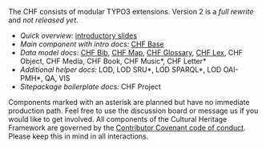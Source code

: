 The CHF consists of modular TYPO3 extensions. Version 2 is a *full rewrite* and *not released yet*.

- *Quick overview:* [introductory slides](#)
- *Main component with intro docs:* [CHF Base](#)
- *Data model docs:* [CHF Bib](#), [CHF Map](#), [CHF Glossary](#), [CHF Lex](#), CHF Object, CHF Media, CHF Book, CHF Music*, CHF Letter*
- *Additional helper docs:* LOD, LOD SRU*, LOD SPARQL*, LOD OAI-PMH*, QA, VIS
- *Sitepackage boilerplate docs:* CHF Project

Components marked with an asterisk are planned but have no immediate production path. Feel free to use the discussion board or message us if you would like to get involved. All components of the Cultural Heritage Framework are governed by the [Contributor Covenant code of conduct](https://github.com/digicademy-chf/.github/blob/main/CODE_OF_CONDUCT.md). Please keep this in mind in all interactions.